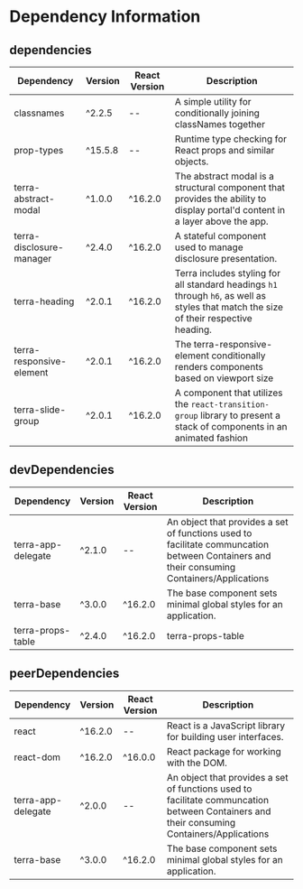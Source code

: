 # Dependency Information

## dependencies
| Dependency | Version | React Version | Description |
|-|-|-|-|
| classnames | ^2.2.5 | -- | A simple utility for conditionally joining classNames together |
| prop-types | ^15.5.8 | -- | Runtime type checking for React props and similar objects. |
| terra-abstract-modal | ^1.0.0 | ^16.2.0 | The abstract modal is a structural component that provides the ability to display portal'd content in a layer above the app. |
| terra-disclosure-manager | ^2.4.0 | ^16.2.0 | A stateful component used to manage disclosure presentation. |
| terra-heading | ^2.0.1 | ^16.2.0 | Terra includes styling for all standard headings `h1` through `h6`, as well as styles that match the size of their respective heading. |
| terra-responsive-element | ^2.0.1 | ^16.2.0 | The terra-responsive-element conditionally renders components based on viewport size |
| terra-slide-group | ^2.0.1 | ^16.2.0 | A component that utilizes the `react-transition-group` library to present a stack of components in an animated fashion |

## devDependencies
| Dependency | Version | React Version | Description |
|-|-|-|-|
| terra-app-delegate | ^2.1.0 | -- | An object that provides a set of functions used to facilitate communcation between Containers and their consuming Containers/Applications |
| terra-base | ^3.0.0 | ^16.2.0 | The base component sets minimal global styles for an application. |
| terra-props-table | ^2.4.0 | ^16.2.0 | terra-props-table |

## peerDependencies
| Dependency | Version | React Version | Description |
|-|-|-|-|
| react | ^16.2.0 | -- | React is a JavaScript library for building user interfaces. |
| react-dom | ^16.2.0 | ^16.0.0 | React package for working with the DOM. |
| terra-app-delegate | ^2.0.0 | -- | An object that provides a set of functions used to facilitate communcation between Containers and their consuming Containers/Applications |
| terra-base | ^3.0.0 | ^16.2.0 | The base component sets minimal global styles for an application. |
